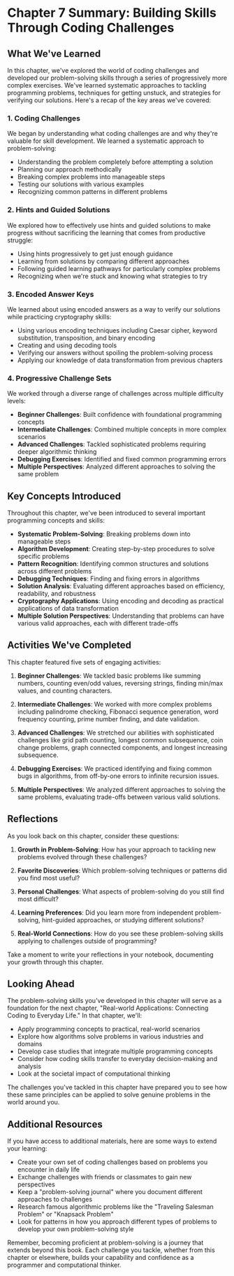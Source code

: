 # Chapter 7 Summary: Building Skills Through Coding Challenges

## What We've Learned

In this chapter, we've explored the world of coding challenges and developed our problem-solving skills through a series of progressively more complex exercises. We've learned systematic approaches to tackling programming problems, techniques for getting unstuck, and strategies for verifying our solutions. Here's a recap of the key areas we've covered:

### 1. Coding Challenges

We began by understanding what coding challenges are and why they're valuable for skill development. We learned a systematic approach to problem-solving:
- Understanding the problem completely before attempting a solution
- Planning our approach methodically
- Breaking complex problems into manageable steps
- Testing our solutions with various examples
- Recognizing common patterns in different problems

### 2. Hints and Guided Solutions

We explored how to effectively use hints and guided solutions to make progress without sacrificing the learning that comes from productive struggle:
- Using hints progressively to get just enough guidance
- Learning from solutions by comparing different approaches
- Following guided learning pathways for particularly complex problems
- Recognizing when we're stuck and knowing what strategies to try

### 3. Encoded Answer Keys

We learned about using encoded answers as a way to verify our solutions while practicing cryptography skills:
- Using various encoding techniques including Caesar cipher, keyword substitution, transposition, and binary encoding
- Creating and using decoding tools
- Verifying our answers without spoiling the problem-solving process
- Applying our knowledge of data transformation from previous chapters

### 4. Progressive Challenge Sets

We worked through a diverse range of challenges across multiple difficulty levels:
- **Beginner Challenges**: Built confidence with foundational programming concepts
- **Intermediate Challenges**: Combined multiple concepts in more complex scenarios
- **Advanced Challenges**: Tackled sophisticated problems requiring deeper algorithmic thinking
- **Debugging Exercises**: Identified and fixed common programming errors
- **Multiple Perspectives**: Analyzed different approaches to solving the same problem

## Key Concepts Introduced

Throughout this chapter, we've been introduced to several important programming concepts and skills:

- **Systematic Problem-Solving**: Breaking problems down into manageable steps
- **Algorithm Development**: Creating step-by-step procedures to solve specific problems
- **Pattern Recognition**: Identifying common structures and solutions across different problems
- **Debugging Techniques**: Finding and fixing errors in algorithms
- **Solution Analysis**: Evaluating different approaches based on efficiency, readability, and robustness
- **Cryptography Applications**: Using encoding and decoding as practical applications of data transformation
- **Multiple Solution Perspectives**: Understanding that problems can have various valid approaches, each with different trade-offs

## Activities We've Completed

This chapter featured five sets of engaging activities:

1. **Beginner Challenges**: We tackled basic problems like summing numbers, counting even/odd values, reversing strings, finding min/max values, and counting characters.

2. **Intermediate Challenges**: We worked with more complex problems including palindrome checking, Fibonacci sequence generation, word frequency counting, prime number finding, and date validation.

3. **Advanced Challenges**: We stretched our abilities with sophisticated challenges like grid path counting, longest common subsequence, coin change problems, graph connected components, and longest increasing subsequence.

4. **Debugging Exercises**: We practiced identifying and fixing common bugs in algorithms, from off-by-one errors to infinite recursion issues.

5. **Multiple Perspectives**: We analyzed different approaches to solving the same problems, evaluating trade-offs between various valid solutions.

## Reflections

As you look back on this chapter, consider these questions:

1. **Growth in Problem-Solving**: How has your approach to tackling new problems evolved through these challenges?

2. **Favorite Discoveries**: Which problem-solving techniques or patterns did you find most useful?

3. **Personal Challenges**: What aspects of problem-solving do you still find most difficult?

4. **Learning Preferences**: Did you learn more from independent problem-solving, hint-guided approaches, or studying different solutions?

5. **Real-World Connections**: How do you see these problem-solving skills applying to challenges outside of programming?

Take a moment to write your reflections in your notebook, documenting your growth through this chapter.

## Looking Ahead

The problem-solving skills you've developed in this chapter will serve as a foundation for the next chapter, "Real-world Applications: Connecting Coding to Everyday Life." In that chapter, we'll:

- Apply programming concepts to practical, real-world scenarios
- Explore how algorithms solve problems in various industries and domains
- Develop case studies that integrate multiple programming concepts
- Consider how coding skills transfer to everyday decision-making and analysis
- Look at the societal impact of computational thinking

The challenges you've tackled in this chapter have prepared you to see how these same principles can be applied to solve genuine problems in the world around you.

## Additional Resources

If you have access to additional materials, here are some ways to extend your learning:

- Create your own set of coding challenges based on problems you encounter in daily life
- Exchange challenges with friends or classmates to gain new perspectives
- Keep a "problem-solving journal" where you document different approaches to challenges
- Research famous algorithmic problems like the "Traveling Salesman Problem" or "Knapsack Problem"
- Look for patterns in how you approach different types of problems to develop your own problem-solving style

Remember, becoming proficient at problem-solving is a journey that extends beyond this book. Each challenge you tackle, whether from this chapter or elsewhere, builds your capability and confidence as a programmer and computational thinker.
